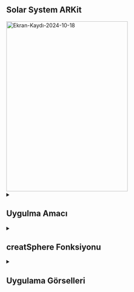 ## Solar System ARKit
<img src="https://github.com/user-attachments/assets/a018f151-41ae-4df4-a32a-8619c5bd5fac" alt="Ekran-Kaydı-2024-10-18" style="width:320px; height:450px;" />
<details>
    <summary><h2>Uygulma Amacı</h2></summary>
  Uygulama, artırılmış gerçeklik ile Güneş Sistemi'ndeki gezegenleri kullanıcılara sunuyor,iOS platformunda ARKit ve SceneKit kullanarak artırılmış gerçeklik (AR) deneyimi oluşturan bir uygulamanın parçasıdır. ARSCNView, AR (Artırılmış Gerçeklik) içeriklerini görüntülemek için kullanılan bir SceneKit tabanlı bir görünümdür. Kodda, bazı gezegenlerin (Mars, Venüs ve Dünya) 3D küreler şeklinde ekrana yerleştirildiğini ve kullanıcının cihazını hareket ettirerek bu kürelere AR ortamında bakabileceğini görebiliyoruz.
  </details> 


  <details>
    <summary><h2>creatSphere Fonksiyonu</h2></summary>
    creatSphere: Belirtilen radius ile bir küre yaratır ve content (örneğin Mars) resmini kaplama olarak kullanır.
     SCNSphere: 3D küre oluşturur.
     SCNMaterial: Kaplama materyali oluşturur. Resimler (UIImage) bu materyale atanır.
    SCNNode: Kürenin sahnedeki pozisyonunu belirleyen ve yöneten bir düğümdür.

    
    ```
    func creatSphere(radius: CGFloat , content: String , vector: SCNVector3 ) -> SCNNode {
    let mySphere = SCNSphere(radius: radius)
    let boxMeterial = SCNMaterial()
    boxMeterial.diffuse.contents = UIImage(named: content)
    mySphere.materials = [boxMeterial]
    let node = SCNNode()
    node.position = vector
    node.geometry = mySphere
    
    return node
    }




    ```
  </details> 



<details>
    <summary><h2>Uygulama Görselleri </h2></summary>
    
    
 <table style="width: 100%;">
    <tr>
        <td style="text-align: center; width: 16.67%;">
            <h4 style="font-size: 14px;">ARKit Performance in Low-Light Environments</h4>
            <img src="https://github.com/user-attachments/assets/a0eb3391-a342-421c-bcc5-c19c087e9475" style="width: 100%; height: auto;">
        </td>
      <td style="text-align: center; width: 16.67%;">
            <h4 style="font-size: 14px;">ARKit Performance in Well-Lit Environments</h4>
            <img src="https://github.com/user-attachments/assets/b9681d71-f270-458a-b75d-b15a1eec968c" style="width: 100%; height: auto;">
        </td>
      <td style="text-align: center; width: 16.67%;">
            <h4 style="font-size: 14px;">ARKit Performance in Well-Lit Environments</h4>
            <img src="https://github.com/user-attachments/assets/7739d4de-2976-41bd-b92f-48ade9ea3b69" style="width: 100%; height: auto;">
        </td>
    </tr>
</table>
  </details> 
